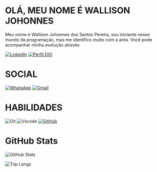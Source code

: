 # OLÁ, MEU NOME É WALLISON JOHONNES

Meu nome é Wallison Johonnes dos Santos Pereira, sou iniciante nesse mundo da programação, mas me identifico muito com a aréa.
Você pode acompanhar minha evolução através

[![LinkedIn](https://img.shields.io/badge/linkedin-%230077B5.svg?style=for-the-badge&logo=linkedin&logoColor=white)](https://br.linkedin.com/in/wallison-johonnes-b37bb1128)
[![Perfil DIO](https://img.shields.io/badge/-Meu%20Perfil%20na%20DIO-30A3DC?style=for-the-badge)](https://web.dio.me/users/wallisonjoho)

# SOCIAL

[![WhatsApp](https://img.shields.io/badge/WhatsApp-0077B5?style=for-the-badge&logo=whatsapp&logoColor=white)](https://wa.me/5585988100555) [![Gmail](https://img.shields.io/badge/Gmail-333333?style=for-the-badge&logo=gmail&logoColor=red)](mailto:wallisonjoho@gmail.com)

# HABILIDADES
![Git](https://img.shields.io/badge/GIT-E44C30?style=for-the-badge&logo=git&logoColor=white)
![Vscode](https://img.shields.io/badge/Vscode-007ACC?style=for-the-badge&logo=visual-studio-code&logoColor=white)
[![GitHub](https://img.shields.io/badge/GitHub-100000?style=for-the-badge&logo=github&logoColor=white)](https://github.com/arkrevicz)

# GitHub Stats
![GitHub Stats](https://github-readme-stats.vercel.app/api?username=johonnes&theme=transparent&bg_color=000&border_color=30A3DC&show_icons=true&icon_color=30A3DC&title_color=E94D5F&text_color=FF)

![Top Langs](https://github-readme-stats-git-masterrstaa-rickstaa.vercel.app/api/top-langs/?username=johonnes&bg_color=000&border_color=30A3DC&title_color=E94D5F&text_color=FFF)

